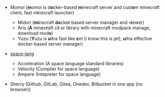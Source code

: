 - Momoi (**m**omoi is d**o**cker-based **m**inecraft server and cust**o**m minecraft client, fast m**i**necraft launcher)
  - Midori (**mi**necraft **do**cke**r** based server manager and v**i**ewer)
  - Aris (**A** minec**r**aft cl**i** or library with minecraft modpack manage, download mod**s**)
  - Yuzu (**Y**uzu is **u**ltra fast like **z**et (i know this is jet), **u**ltra effective docker-based server manager)

- [space-lang](https://github.com/misilelab/space-lang)
  - Acceleration (A space language standard libraries)
  - Velocity (Compiler for space language)
  - Ampere (Intepreter for space language)

- Sherry (Github, GitLab, Gitea, Onedev, Bitbucket in one app (no browser))
